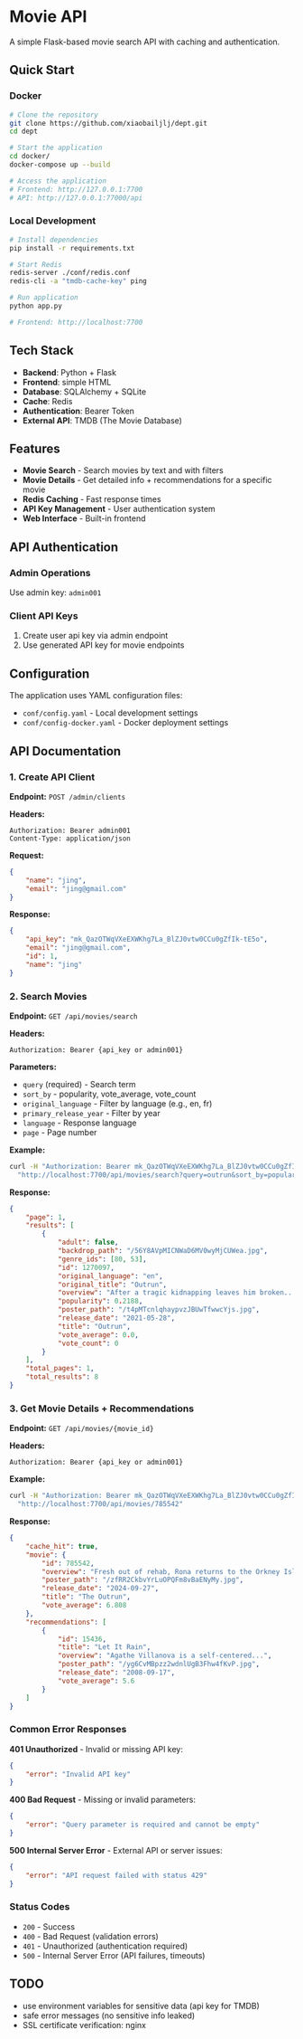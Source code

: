 # Movie API

A simple Flask-based movie search API with caching and authentication.

## Quick Start

### Docker
```bash
# Clone the repository
git clone https://github.com/xiaobailjlj/dept.git
cd dept

# Start the application
cd docker/
docker-compose up --build

# Access the application
# Frontend: http://127.0.0.1:7700
# API: http://127.0.0.1:77000/api
```

### Local Development
```bash
# Install dependencies
pip install -r requirements.txt

# Start Redis
redis-server ./conf/redis.conf
redis-cli -a "tmdb-cache-key" ping

# Run application
python app.py

# Frontend: http://localhost:7700
```

## Tech Stack

- **Backend**: Python + Flask
- **Frontend**: simple HTML
- **Database**: SQLAlchemy + SQLite
- **Cache**: Redis
- **Authentication**: Bearer Token
- **External API**: TMDB (The Movie Database)

## Features

- **Movie Search** - Search movies by text and with filters
- **Movie Details** - Get detailed info + recommendations for a specific movie
- **Redis Caching** - Fast response times
- **API Key Management** - User authentication system
- **Web Interface** - Built-in frontend

## API Authentication

### Admin Operations
Use admin key: `admin001`

### Client API Keys
1. Create user api key via admin endpoint
2. Use generated API key for movie endpoints

## Configuration

The application uses YAML configuration files:

- `conf/config.yaml` - Local development settings
- `conf/config-docker.yaml` - Docker deployment settings

## API Documentation

### 1. Create API Client

**Endpoint:** `POST /admin/clients`

**Headers:**
```
Authorization: Bearer admin001
Content-Type: application/json
```

**Request:**
```json
{
    "name": "jing",
    "email": "jing@gmail.com"
}
```

**Response:**
```json
{
    "api_key": "mk_QazOTWqVXeEXWKhg7La_BlZJ0vtw0CCu0gZfIk-tE5o",
    "email": "jing@gmail.com",
    "id": 1,
    "name": "jing"
}
```

### 2. Search Movies

**Endpoint:** `GET /api/movies/search`

**Headers:**
```
Authorization: Bearer {api_key or admin001}
```

**Parameters:**
- `query` (required) - Search term
- `sort_by` - popularity, vote_average, vote_count
- `original_language` - Filter by language (e.g., en, fr)
- `primary_release_year` - Filter by year
- `language` - Response language
- `page` - Page number

**Example:**
```bash
curl -H "Authorization: Bearer mk_QazOTWqVXeEXWKhg7La_BlZJ0vtw0CCu0gZfIk-tE5o" \
  "http://localhost:7700/api/movies/search?query=outrun&sort_by=popularity&original_language=en"
```

**Response:**
```json
{
    "page": 1,
    "results": [
        {
            "adult": false,
            "backdrop_path": "/56Y8AVpMICNWaD6MV0wyMjCUWea.jpg",
            "genre_ids": [80, 53],
            "id": 1270097,
            "original_language": "en",
            "original_title": "Outrun",
            "overview": "After a tragic kidnapping leaves him broken...",
            "popularity": 0.2188,
            "poster_path": "/t4pMTcnlqhaypvzJBUwTfwwcYjs.jpg",
            "release_date": "2021-05-28",
            "title": "Outrun",
            "vote_average": 0.0,
            "vote_count": 0
        }
    ],
    "total_pages": 1,
    "total_results": 8
}
```

### 3. Get Movie Details + Recommendations

**Endpoint:** `GET /api/movies/{movie_id}`

**Headers:**
```
Authorization: Bearer {api_key or admin001}
```

**Example:**
```bash
curl -H "Authorization: Bearer mk_QazOTWqVXeEXWKhg7La_BlZJ0vtw0CCu0gZfIk-tE5o" \
  "http://localhost:7700/api/movies/785542"
```

**Response:**
```json
{
    "cache_hit": true,
    "movie": {
        "id": 785542,
        "overview": "Fresh out of rehab, Rona returns to the Orkney Islands...",
        "poster_path": "/zfRR2CkbvYrLuOPQFm8vBaENyMy.jpg",
        "release_date": "2024-09-27",
        "title": "The Outrun",
        "vote_average": 6.808
    },
    "recommendations": [
        {
            "id": 15436,
            "title": "Let It Rain",
            "overview": "Agathe Villanova is a self-centered...",
            "poster_path": "/yg6CvMBpzz2wdnlUgB3Fhw4fKvP.jpg",
            "release_date": "2008-09-17",
            "vote_average": 5.6
        }
    ]
}
```

### Common Error Responses

**401 Unauthorized** - Invalid or missing API key:
```json
{
    "error": "Invalid API key"
}
```

**400 Bad Request** - Missing or invalid parameters:
```json
{
    "error": "Query parameter is required and cannot be empty"
}
```

**500 Internal Server Error** - External API or server issues:
```json
{
    "error": "API request failed with status 429"
}
```

### Status Codes
- `200` - Success
- `400` - Bad Request (validation errors)
- `401` - Unauthorized (authentication required)
- `500` - Internal Server Error (API failures, timeouts)

## TODO

- use environment variables for sensitive data (api key for TMDB)
- safe error messages (no sensitive info leaked)
- SSL certificate verification: nginx
